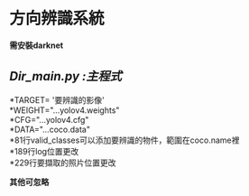 # **方向辨識系統**
**需安裝darknet**    

## _**Dir_main.py :主程式**_        
*TARGET= '要辨識的影像'    
*WEIGHT="...yolov4.weights"    
*CFG="...yolov4.cfg"    
*DATA="...coco.data"    
*81行valid_classes可以添加要辨識的物件，範圍在coco.name裡    
*189行log位置更改    
*229行要擷取的照片位置更改    

**其他可忽略**    
